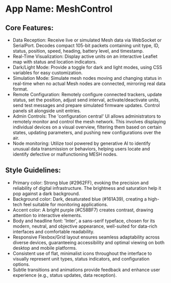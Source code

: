# **App Name**: MeshControl

## Core Features:

- Data Reception: Receive live or simulated Mesh data via WebSocket or SerialPort. Decodes compact 105-bit packets containing unit type, ID, status, position, speed, heading, battery level, and timestamp.
- Real-Time Visualization: Display active units on an interactive Leaflet map with status and location indicators.
- Dark/Light Mode: Provide a toggle for dark and light modes, using CSS variables for easy customization.
- Simulation Mode: Simulate mesh nodes moving and changing status in real-time when no actual Mesh nodes are connected, mirroring real data format.
- Remote Configuration: Remotely configure connected trackers, update status, set the position, adjust send interval, activate/deactivate units, send test messages and prepare simulated firmware updates. Control panels sit alongside unit entries.
- Admin Controls: The 'configuration central' UI allows administrators to remotely monitor and control the mesh network. This involves displaying individual devices on a visual overview, filtering them based on certain states, updating parameters, and pushing new configurations over the air.
- Node monitoring: Utilize tool powered by generative AI to identify unusual data transmission or behaviors, helping users locate and identify defective or malfunctioning MESH nodes.  

## Style Guidelines:

- Primary color: Strong blue (#2962FF), evoking the precision and reliability of digital infrastructure. The brightness and saturation help it pop against a dark background.
- Background color: Dark, desaturated blue (#161A39), creating a high-tech feel suitable for monitoring applications.
- Accent color: A bright purple (#C58BF7) creates contrast, drawing attention to interactive elements.
- Body and headline font: 'Inter', a sans-serif typeface, chosen for its modern, neutral, and objective appearance, well-suited for data-rich interfaces and comfortable readability.
- Responsive Flexbox/Grid layout ensures seamless adaptability across diverse devices, guaranteeing accessibility and optimal viewing on both desktop and mobile platforms.
- Consistent use of flat, minimalist icons throughout the interface to visually represent unit types, status indicators, and configuration options.
- Subtle transitions and animations provide feedback and enhance user experience (e.g., status updates, data reception).